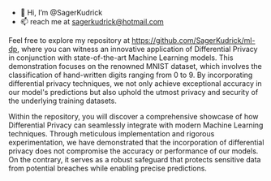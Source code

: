 - 👋 Hi, I’m @SagerKudrick
- 📫 reach me at sagerkudrick@hotmail.com

Feel free to explore my repository at https://github.com/SagerKudrick/ml-dp, where you can witness an innovative application of Differential Privacy in conjunction with state-of-the-art Machine Learning models. This demonstration focuses on the renowned MNIST dataset, which involves the classification of hand-written digits ranging from 0 to 9. By incorporating differential privacy techniques, we not only achieve exceptional accuracy in our model's predictions but also uphold the utmost privacy and security of the underlying training datasets.

Within the repository, you will discover a comprehensive showcase of how Differential Privacy can seamlessly integrate with modern Machine Learning techniques. Through meticulous implementation and rigorous experimentation, we have demonstrated that the incorporation of differential privacy does not compromise the accuracy or performance of our models. On the contrary, it serves as a robust safeguard that protects sensitive data from potential breaches while enabling precise predictions.

<!--[![Sager's GitHub stats](https://github-readme-stats.vercel.app/api?username=sagerkudrick)](https://github.com/anuraghazra/github-readme-stats)--->

<!---
SagerKudrick/SagerKudrick is a ✨ special ✨ repository because its `README.md` (this file) appears on your GitHub profile.
You can click the Preview link to take a look at your changes.
--->
